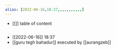 ```yaml
---
alias: [2022-06-16,18:37,,,,,,,,,,,]
---
```

- [[]]
table of content
```toc
```

- [[2022-06-16]] 18:37
- [[guru tegh bahadur]] executed by [[aurangzeb]]